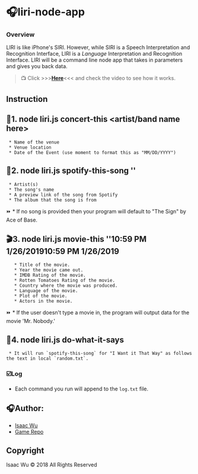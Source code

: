 # :headphones:liri-node-app

### Overview
LIRI is like iPhone's SIRI. However, while SIRI is a Speech Interpretation and Recognition Interface, LIRI is a _Language_ Interpretation and Recognition Interface. LIRI will be a command line node app that takes in parameters and gives you back data.

> :tv:
> Click  >>>**[Here](https://youtu.be/F9wBMugsnOE)**<<<  and check the video to see how it works.


## Instruction

##  :guitar:1. node liri.js concert-this <artist/band name here>
     * Name of the venue
     * Venue location
     * Date of the Event (use moment to format this as "MM/DD/YYYY")

## :microphone:2. node liri.js spotify-this-song '<song name here>'
     * Artist(s)
     * The song's name
     * A preview link of the song from Spotify
     * The album that the song is from

:fast_forward:   * If no song is provided then your program will default to "The Sign" by Ace of Base.

## :clapper:3. node liri.js movie-this '<movie name here>'10:59 PM 1/26/201910:59 PM 1/26/2019
       * Title of the movie.
       * Year the movie came out.
       * IMDB Rating of the movie.
       * Rotten Tomatoes Rating of the movie.
       * Country where the movie was produced.
       * Language of the movie.
       * Plot of the movie.
       * Actors in the movie.

:fast_forward:   * If the user doesn't type a movie in, the program will output data for the movie 'Mr. Nobody.'

## :page_facing_up:4. node liri.js do-what-it-says
     * It will run `spotify-this-song` for "I Want it That Way" as follows the text in local `random.txt`.

### :ballot_box_with_check:Log
* Each command you run will append to the `log.txt` file.

## :headphones:Author:
* [Isaac Wu](https://github.com/squall2046)
* [Game Repo](https://github.com/squall2046/liri-node-app)

## Copyright
Isaac Wu © 2018 All Rights Reserved

